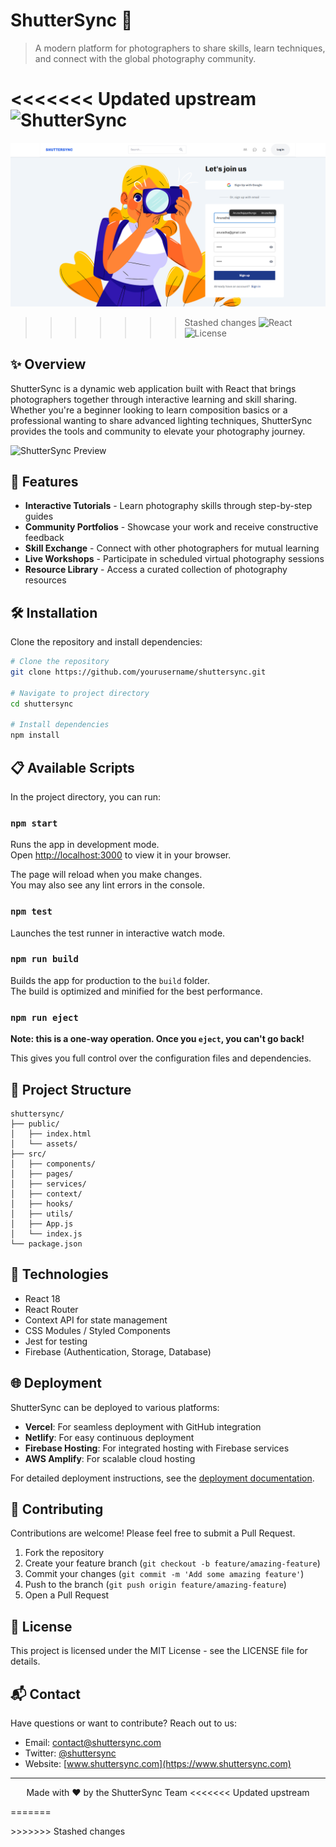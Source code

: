 # ShutterSync 📸

> A modern platform for photographers to share skills, learn techniques, and connect with the global photography community.

<<<<<<< Updated upstream
![ShutterSync](https://img.shields.io/badge/ShutterSync-1.0.0-brightgreen)
=======
![ShutterSync](https://github.com/anuradhajayathunga/paf-frontend/blob/oauth2-branch/signup.png)
>>>>>>> Stashed changes
![React](https://img.shields.io/badge/React-18.2.0-blue)
![License](https://img.shields.io/badge/License-MIT-yellow)

## ✨ Overview

ShutterSync is a dynamic web application built with React that brings photographers together through interactive learning and skill sharing. Whether you're a beginner looking to learn composition basics or a professional wanting to share advanced lighting techniques, ShutterSync provides the tools and community to elevate your photography journey.

![ShutterSync Preview](/api/placeholder/800/400)

## 🚀 Features

- **Interactive Tutorials** - Learn photography skills through step-by-step guides
- **Community Portfolios** - Showcase your work and receive constructive feedback
- **Skill Exchange** - Connect with other photographers for mutual learning
- **Live Workshops** - Participate in scheduled virtual photography sessions
- **Resource Library** - Access a curated collection of photography resources

## 🛠️ Installation

Clone the repository and install dependencies:

```bash
# Clone the repository
git clone https://github.com/yourusername/shuttersync.git

# Navigate to project directory
cd shuttersync

# Install dependencies
npm install
```

## 📋 Available Scripts

In the project directory, you can run:

### `npm start`

Runs the app in development mode.\
Open [http://localhost:3000](http://localhost:3000) to view it in your browser.

The page will reload when you make changes.\
You may also see any lint errors in the console.

### `npm test`

Launches the test runner in interactive watch mode.

### `npm run build`

Builds the app for production to the `build` folder.\
The build is optimized and minified for the best performance.

### `npm run eject`

**Note: this is a one-way operation. Once you `eject`, you can't go back!**

This gives you full control over the configuration files and dependencies.

## 🧩 Project Structure

```
shuttersync/
├── public/
│   ├── index.html
│   └── assets/
├── src/
│   ├── components/
│   ├── pages/
│   ├── services/
│   ├── context/
│   ├── hooks/
│   ├── utils/
│   ├── App.js
│   └── index.js
└── package.json
```

## 🔧 Technologies

- React 18
- React Router
- Context API for state management
- CSS Modules / Styled Components
- Jest for testing
- Firebase (Authentication, Storage, Database)

## 🌐 Deployment

ShutterSync can be deployed to various platforms:

- **Vercel**: For seamless deployment with GitHub integration
- **Netlify**: For easy continuous deployment
- **Firebase Hosting**: For integrated hosting with Firebase services
- **AWS Amplify**: For scalable cloud hosting

For detailed deployment instructions, see the [deployment documentation](https://example.com/deployment).

## 🤝 Contributing

Contributions are welcome! Please feel free to submit a Pull Request.

1. Fork the repository
2. Create your feature branch (`git checkout -b feature/amazing-feature`)
3. Commit your changes (`git commit -m 'Add some amazing feature'`)
4. Push to the branch (`git push origin feature/amazing-feature`)
5. Open a Pull Request

## 📄 License

This project is licensed under the MIT License - see the LICENSE file for details.

## 📬 Contact

Have questions or want to contribute? Reach out to us:

- Email: contact@shuttersync.com
- Twitter: [@shuttersync](https://twitter.com/shuttersync)
- Website: [www.shuttersync.com](https://www.shuttersync.com)

---

<p align="center">
  Made with ❤️ by the ShutterSync Team
<<<<<<< Updated upstream
</p>
=======
</p>
>>>>>>> Stashed changes
